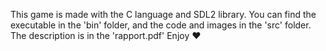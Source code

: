 This game is made with the C language and SDL2 library. You can find the executable in the 'bin' folder, and the code and images in the 'src' folder. The description is in the 'rapport.pdf'
Enjoy ❤️
